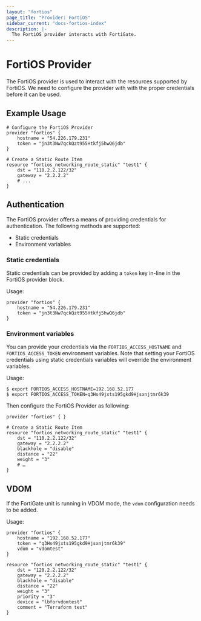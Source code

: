 ```yaml
---
layout: "fortios"
page_title: "Provider: FortiOS"
sidebar_current: "docs-fortios-index"
description: |-
  The FortiOS provider interacts with FortiGate.
---
```


# FortiOS Provider

The FortiOS provider is used to interact with the resources supported by FortiOS. We need to configure the provider with with the proper credentials before it can be used.

## Example Usage

```hcl
# Configure the FortiOS Provider
provider "fortios" {
	hostname = "54.226.179.231"
	token = "jn3t3Nw7qckQzt955Htkfj5hwQ6jdb"	
}

# Create a Static Route Item
resource "fortios_networking_route_static" "test1" {
	dst = "110.2.2.122/32"
	gateway = "2.2.2.2"
	# ...
}
```

## Authentication

The FortiOS provider offers a means of providing credentials for authentication. The following methods are supported:

- Static credentials
- Environment variables

### Static credentials
Static credentials can be provided by adding a `token` key in-line in the FortiOS provider block.

Usage:
```hcl
provider "fortios" {
	hostname = "54.226.179.231"
	token = "jn3t3Nw7qckQzt955Htkfj5hwQ6jdb"	
}
```
### Environment variables 
You can provide your credentials via the `FORTIOS_ACCESS_HOSTNAME` and `FORTIOS_ACCESS_TOKEN` environment variables. Note that setting your FortiOS credentials using static credentials variables will override the environment variables. 

Usage:

```hcl
$ export FORTIOS_ACCESS_HOSTNAME=192.168.52.177
$ export FORTIOS_ACCESS_TOKEN=q3Hs49jxts195gkd9Hjsxnjtmr6k39
```

Then configure the FortiOS Provider as following:
```hcl
provider "fortios" { }

# Create a Static Route Item
resource "fortios_networking_route_static" "test1" {
	dst = "110.2.2.122/32"
	gateway = "2.2.2.2"
	blackhole = "disable"
	distance = "22"
	weight = "3"
	# …
}
```
## VDOM
If the FortiGate unit is running in VDOM mode, the `vdom` configuration needs to be added.

Usage:
```hcl
provider "fortios" {
	hostname = "192.168.52.177"
	token = "q3Hs49jxts195gkd9Hjsxnjtmr6k39"
	vdom = "vdomtest"
}

resource "fortios_networking_route_static" "test1" {
	dst = "120.2.2.122/32"
	gateway = "2.2.2.2"
	blackhole = "disable"
	distance = "22"
	weight = "3"
	priority = "3"
	device = "lbforvdomtest"
	comment = "Terraform test"
}
```


